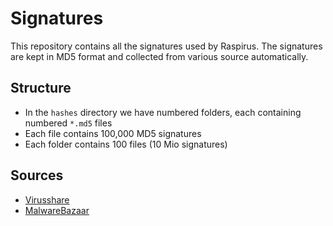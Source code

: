 # Signatures
This repository contains all the signatures used by Raspirus.
The signatures are kept in MD5 format and collected from various source automatically.

## Structure
- In the `hashes` directory we have numbered folders, each containing numbered `*.md5` files
- Each file contains 100,000 MD5 signatures
- Each folder contains 100 files (10 Mio signatures) 

## Sources
- [Virusshare](https://virusshare.com/)
- [MalwareBazaar](https://bazaar.abuse.ch/export/)
